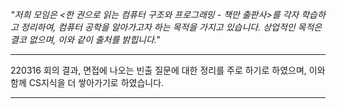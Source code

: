 *"저희 모임은 <한 권으로 읽는 컴퓨터 구조와 프로그래밍 - 책만 출판사>를 각자 학습하고 정리하여, 컴퓨터 공학을 알아가고자 하는 목적을 가지고 있습니다. 상업적인 목적은 결코 없으며, 이와 같이 출처를 밝힙니다."*

---

220316 회의 결과, 면접에 나오는 빈출 질문에 대한 정리를 주로 하기로 하였으며, 이와 함께 CS지식을 더 쌓아가기로 하였습니다.

---



